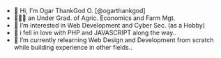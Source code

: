 - 👋 Hi, I’m Ogar ThankGod O. [@ogarthankgod]
- 🧑🏽‍🎓 an Under Grad. of Agric. Economics and Farm Mgt.
- 👀 I’m interested in Web Development and Cyber Sec. (as a Hobby)
- 💖 i fell in love with PHP and JAVASCRIPT along the way..
- 🌱 I’m currently relearning Web Design and Development from scratch while building experience in other fields..
